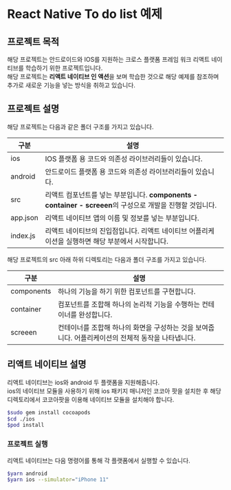 # React Native To do list 예제

## 프로젝트 목적

해당 프로젝트는 안드로이드와 IOS를 지원하는 크로스 플랫폼 프레임 워크 리액트 네이티브를 학습하기 위한 프로젝트입니다.  
해당 프로젝트는 **리액트 네이티브 인 액션**을 보며 학습한 것으로 해당 예제를 참조하며 추가로 새로운 기능을 넣는 방식을 취하고 있습니다.

## 프로젝트 설명

해당 프로젝트는 다음과 같은 폴더 구조를 가지고 있습니다.

| 구분     | 설명                                                                                                       |
| -------- | ---------------------------------------------------------------------------------------------------------- |
| ios      | IOS 플랫폼 용 코드와 의존성 라이브러리들이 있습니다.                                                       |
| android  | 안드로이드 플랫폼 용 코드와 의존성 라이브러리들이 있습니다.                                                |
| src      | 리액트 컴포넌트를 넣는 부분입니다. **components - container - screeen**의 구성으로 개발을 진행할 것입니다. |
| app.json | 리액트 네이티브 앱의 이름 및 정보를 넣는 부분입니다.                                                       |
| index.js | 리액트 네이티브의 진입점입니다. 리액트 네이티브 어플리케이션을 실행하면 해당 부분에서 시작합니다.          |

해당 프로젝트의 src 아래 하위 디렉토리는 다음과 폴더 구조를 가지고 있습니다.

| 구분       | 설명                                                                                               |
| ---------- | -------------------------------------------------------------------------------------------------- |
| components | 하나의 기능을 하기 위한 컴포넌트를 구현합니다.                                                     |
| container  | 컴포넌트를 조합해 하나의 논리적 기능을 수행하는 컨테이너를 완성합니다.                             |
| screeen    | 컨테이너를 조합해 하나의 화면을 구성하는 것을 보여줍니다. 어플리케이션의 전체적 동작을 나타냅니다. |

## 리액트 네이티브 설명

리액트 네이티브는 ios와 android 두 플랫폼을 지원해줍니다.  
 ios의 네이티브 모듈을 사용하기 위해 ios 패키지 매니저인 코코아 팟을 설치한 후 해당 디렉토리에서 코코아팟을 이용해 네이티브 모듈을 설치해야 합니다.

```bash
$sudo gem install cocoapods
$cd ./ios
$pod install
```

### 프로젝트 실행

리액트 네이티브는 다음 명령어를 통해 각 플랫폼에서 실행할 수 있습니다.

```bash
$yarn android
$yarn ios --simulator="iPhone 11"
```
